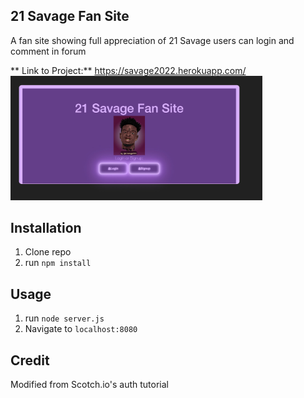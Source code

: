## 21 Savage Fan Site
A fan site showing full appreciation of 21 Savage users can login and comment in forum

** Link to Project:** https://savage2022.herokuapp.com/
<img src= "snap.jpg" width =80%>

## Installation

1. Clone repo
2. run `npm install`

## Usage

1. run `node server.js`
2. Navigate to `localhost:8080`

## Credit

Modified from Scotch.io's auth tutorial
